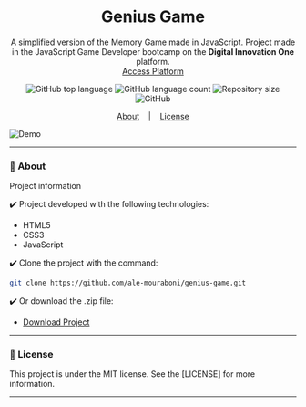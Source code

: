 <h1 align="center">Genius Game</h1>
<p align="center">A simplified version of the Memory Game made in JavaScript. Project made in the JavaScript Game Developer bootcamp on the <strong>Digital Innovation One</strong> platform.
</br>
<a href="https://www.digitalinnovation.one">Access Platform</a>
</p>

<p align="center">
  <img alt="GitHub top language" src="https://img.shields.io/github/languages/top/ale-mouraboni/genius-game">

  <img alt="GitHub language count" src="https://img.shields.io/github/languages/count/ale-mouraboni/genius-game">

  <img alt="Repository size" src="https://img.shields.io/github/repo-size/ale-mouraboni/genius-game">

  <img alt="GitHub" src="https://img.shields.io/github/license/ale-mouraboni/genius-game">
</p>

<p align="center">
  <a href="#rocket-about">About</a>
  &nbsp;&nbsp;&nbsp;|&nbsp;&nbsp;&nbsp;
  <a href="#memo-license">License</a>
</p>

![Demo](github/demo.gif)

---

### :rocket: About
Project information

:heavy_check_mark: Project developed with the following technologies:
* HTML5
* CSS3
* JavaScript

:heavy_check_mark: Clone the project with the command:

```sh
git clone https://github.com/ale-mouraboni/genius-game.git
```  
  
:heavy_check_mark: Or download the .zip file:  
  
* [Download Project](https://github.com/ale-mouraboni/genius-game/archive/refs/heads/main.zip)

---

### :memo: License
This project is under the MIT license. See the [LICENSE] for more information.

---
